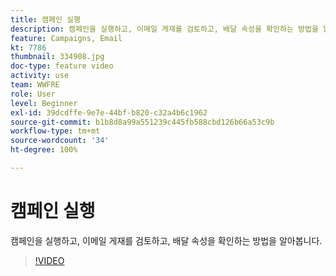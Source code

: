 ```yaml
---
title: 캠페인 실행
description: 캠페인을 실행하고, 이메일 게재를 검토하고, 배달 속성을 확인하는 방법을 알아봅니다.
feature: Campaigns, Email
kt: 7786
thumbnail: 334908.jpg
doc-type: feature video
activity: use
team: WWFRE
role: User
level: Beginner
exl-id: 39dcdffe-9e7e-44bf-b820-c32a4b6c1962
source-git-commit: b1b8d8a99a551239c445fb588cbd126b66a53c9b
workflow-type: tm+mt
source-wordcount: '34'
ht-degree: 100%

---
```


# 캠페인 실행

캠페인을 실행하고, 이메일 게재를 검토하고, 배달 속성을 확인하는 방법을 알아봅니다.

>[!VIDEO](https://video.tv.adobe.com/v/334908?quality=12&learn=on)
